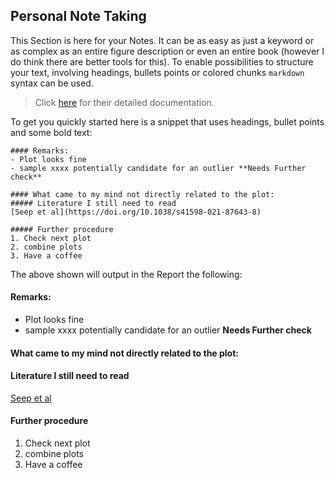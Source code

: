 ## Personal Note Taking


This Section is here for your Notes. It can be as easy as just a keyword or as complex as an entire figure description or even an entire book (however I do think there are better tools for this).
To enable possibilities to structure your text, involving headings, bullets points or colored chunks `markdown` syntax can be used. 
>Click [here](https://www.markdownguide.org/basic-syntax/) for their detailed documentation.

To get you quickly started here is a snippet that uses headings, bullet points and some bold text:

```
#### Remarks:
- Plot looks fine
- sample xxxx potentially candidate for an outlier **Needs Further check**

#### What came to my mind not directly related to the plot:
##### Literature I still need to read
[Seep et al](https://doi.org/10.1038/s41598-021-87643-8)

##### Further procedure
1. Check next plot
2. combine plots
3. Have a coffee

```
The above shown will output in the Report the following:

#### Remarks:
- Plot looks fine
- sample xxxx potentially candidate for an outlier **Needs Further check**

#### What came to my mind not directly related to the plot:
#### Literature I still need to read
[Seep et al](https://doi.org/10.1038/s41598-021-87643-8)

#### Further procedure
1. Check next plot
2. combine plots
3. Have a coffee